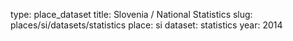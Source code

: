 type: place_dataset
title: Slovenia / National Statistics
slug: places/si/datasets/statistics
place: si
dataset: statistics
year: 2014
